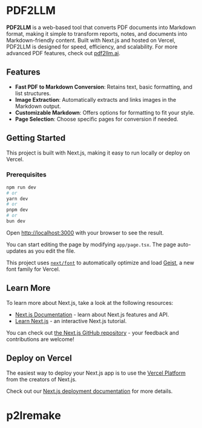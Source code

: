 # PDF2LLM

**PDF2LLM** is a web-based tool that converts PDF documents into Markdown format, making it simple to transform reports, notes, and documents into Markdown-friendly content. Built with Next.js and hosted on Vercel, PDF2LLM is designed for speed, efficiency, and scalability. For more advanced PDF features, check out [pdf2llm.ai](https://pdf2llm.ai).

## Features

- **Fast PDF to Markdown Conversion**: Retains text, basic formatting, and list structures.
- **Image Extraction**: Automatically extracts and links images in the Markdown output.
- **Customizable Markdown**: Offers options for formatting to fit your style.
- **Page Selection**: Choose specific pages for conversion if needed.

## Getting Started

This project is built with Next.js, making it easy to run locally or deploy on Vercel.

### Prerequisites

```bash
npm run dev
# or
yarn dev
# or
pnpm dev
# or
bun dev
```

Open [http://localhost:3000](http://localhost:3000) with your browser to see the result.

You can start editing the page by modifying `app/page.tsx`. The page auto-updates as you edit the file.

This project uses [`next/font`](https://nextjs.org/docs/app/building-your-application/optimizing/fonts) to automatically optimize and load [Geist](https://vercel.com/font), a new font family for Vercel.

## Learn More

To learn more about Next.js, take a look at the following resources:

- [Next.js Documentation](https://nextjs.org/docs) - learn about Next.js features and API.
- [Learn Next.js](https://nextjs.org/learn) - an interactive Next.js tutorial.

You can check out [the Next.js GitHub repository](https://github.com/vercel/next.js) - your feedback and contributions are welcome!

## Deploy on Vercel

The easiest way to deploy your Next.js app is to use the [Vercel Platform](https://vercel.com/new?utm_medium=default-template&filter=next.js&utm_source=create-next-app&utm_campaign=create-next-app-readme) from the creators of Next.js.

Check out our [Next.js deployment documentation](https://nextjs.org/docs/app/building-your-application/deploying) for more details.
# p2lremake

